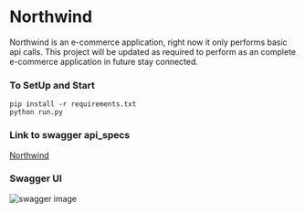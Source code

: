 # Northwind
Northwind is an e-commerce application, right now it only performs basic api calls. This project will be updated as required to perform as an complete e-commerce application in future stay connected. 
### To SetUp and Start
```
pip install -r requirements.txt 
python run.py
 ```
### Link to swagger api_specs
[Northwind](http://127.0.0.1:5000/northwind)
### Swagger UI 
![swagger image](c:/swagger_image/northwind.png)

